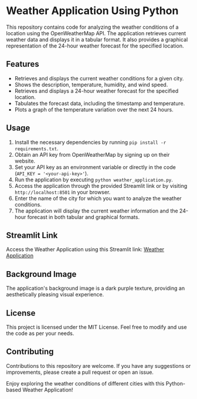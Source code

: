 # Weather Application Using Python

This repository contains code for analyzing the weather conditions of a location using the OpenWeatherMap API. The application retrieves current weather data and displays it in a tabular format. It also provides a graphical representation of the 24-hour weather forecast for the specified location.

## Features

- Retrieves and displays the current weather conditions for a given city.
- Shows the description, temperature, humidity, and wind speed.
- Retrieves and displays a 24-hour weather forecast for the specified location.
- Tabulates the forecast data, including the timestamp and temperature.
- Plots a graph of the temperature variation over the next 24 hours.

## Usage

1. Install the necessary dependencies by running `pip install -r requirements.txt`.
2. Obtain an API key from OpenWeatherMap by signing up on their website.
3. Set your API key as an environment variable or directly in the code (`API_KEY = '<your-api-key>'`).
4. Run the application by executing `python weather_application.py`.
5. Access the application through the provided Streamlit link or by visiting `http://localhost:8501` in your browser.
6. Enter the name of the city for which you want to analyze the weather conditions.
7. The application will display the current weather information and the 24-hour forecast in both tabular and graphical formats.

## Streamlit Link

Access the Weather Application using this Streamlit link: [Weather Application](https://deepankarvarma-weather-application-using-python-app-7lwssi.streamlit.app/)

## Background Image

The application's background image is a dark purple texture, providing an aesthetically pleasing visual experience.

## License

This project is licensed under the MIT License. Feel free to modify and use the code as per your needs.

## Contributing

Contributions to this repository are welcome. If you have any suggestions or improvements, please create a pull request or open an issue.

Enjoy exploring the weather conditions of different cities with this Python-based Weather Application!
